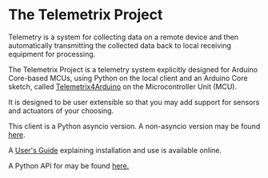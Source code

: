 # The Telemetrix Project

Telemetry is a system for collecting data on a remote device and then automatically transmitting the 
collected data back to local receiving equipment for processing.

The Telemetrix Project is a telemetry system explicitly designed for Arduino Core-based MCUs, using 
Python on the local client and an 
Arduino Core sketch, called 
[Telemetrix4Arduino](https://github.com/MrYsLab/Telemetrix4Arduino) on the Microcontroller Unit (MCU). 

It is designed to be user extensible so that you may add support for sensors and actuators
of your choosing.

This client is a Python asyncio version. A non-asyncio version may be found
 [here](https://github.com/MrYsLab/telemetrix).

A [User's Guide](https://mryslab.github.io/telemetrix/) explaining installation and use is available online.

A Python API for may be found [here.](http://htmlpreview.github.io/?https://github.com/MrYsLab/telemetrix-aio/blob/master/html/telemetrix_aio/index.html) 
